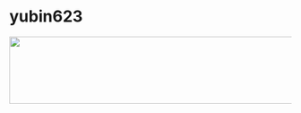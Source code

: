 # yubin623
<a href="https://www.gitanimals.org/en_US?utm_medium=image&utm_source=yubin623&utm_content=line">
  <img
    src="https://render.gitanimals.org/lines/yubin623"
    width="600"
    height="120"
  />
</a>
  
